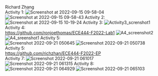 Richard Zhang\
Activity 1:
![Screenshot at 2022-09-15 09-58-04](https://user-images.githubusercontent.com/113215877/190423477-b564be91-f9ce-4f94-be4d-36fbe5c8633a.png)
![Screenshot at 2022-09-15 09-58-43](https://user-images.githubusercontent.com/113215877/190423496-ed2162b7-7bce-4ba9-b90b-739b05845edd.png)
Activity 2:
![Screenshot at 2022-09-15 10-19-24](https://user-images.githubusercontent.com/113215877/191466016-953fd14f-f543-4bf2-8e02-03c267d2aa55.png)
Activity 3:
![Activity3_screnshot1](https://user-images.githubusercontent.com/113215877/190438327-5e7afd14-9dc9-4ff9-bd81-2ec8bf653fae.png)
Activity 4:\
https://github.com/ronjoethomas/ECE444-F2022-Lab1
![A4_screenshot2](https://user-images.githubusercontent.com/113215877/190443322-ca51682f-4fb9-419e-af0d-9a903af0f840.png)
![A4_sreenshot1](https://user-images.githubusercontent.com/113215877/190443719-fd569a50-e153-4895-8686-5cd3dc609fa6.png)
Activity 5:\
![Screenshot 2022-09-21 050645](https://user-images.githubusercontent.com/113215877/191465673-88a0eca0-7fed-4fb9-ac65-d1fc1d601404.png)
![Screenshot 2022-09-21 050738](https://user-images.githubusercontent.com/113215877/191465705-281f55c2-73dc-4e47-b57f-e794fb087a5a.png)
Activity 5:\
https://github.com/richzhan/ECE444-F2022-EP<br />
Activity 7:
![Screenshot 2022-09-21 061017](https://user-images.githubusercontent.com/113215877/191478738-2a5af518-1d4e-45ce-98fc-5847eb2d2620.png)
![Screenshot 2022-09-21 061315](https://user-images.githubusercontent.com/113215877/191478744-6d7acbcb-c368-4212-a583-7bf444b7637a.png)
Activity 8:
![Screenshot 2022-09-21 064929](https://user-images.githubusercontent.com/113215877/191486073-7a1806f0-37e0-4626-9079-d334e88615d8.png)
![Screenshot 2022-09-21 065103](https://user-images.githubusercontent.com/113215877/191486081-151be00e-c09c-4190-b13b-cde258bfcbee.png)

